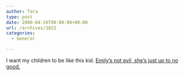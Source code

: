 ```yaml
---
author: Tara
type: post
date: 2000-04-26T00:00:00+00:00
url: /archives/1022
categories:
  - General

---
```

I want my children to be like this kid.  [Emily&#8217;s not evil, she&#8217;s just up to no good.][1]

 [1]: http://www.emilystrange.com